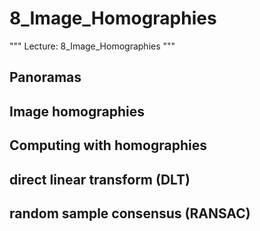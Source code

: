 # 8_Image_Homographies

"""
Lecture: 8_Image_Homographies
"""

## Panoramas

## Image homographies

## Computing with homographies

## direct linear transform (DLT)

## random sample consensus (RANSAC)

